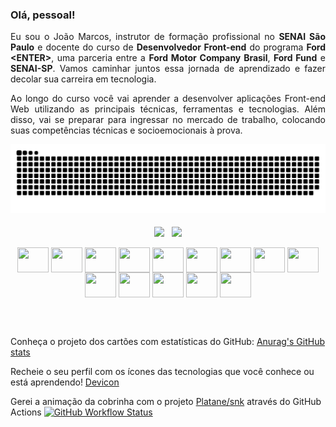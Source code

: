 ### Olá, pessoal!

<p align="justify">Eu sou o João Marcos, instrutor de formação profissional no <strong>SENAI São Paulo</strong> e docente do curso de <strong>Desenvolvedor Front-end</strong> do programa <strong>Ford &lt;ENTER&gt;</strong>, uma parceria entre a <strong>Ford Motor Company Brasil</strong>, <strong>Ford Fund</strong> e <strong>SENAI-SP</strong>. Vamos caminhar juntos essa jornada de aprendizado e fazer decolar sua carreira em tecnologia.</p>

<p align="justify">Ao longo do curso você vai aprender a desenvolver aplicações Front-end Web utilizando as principais técnicas, ferramentas e tecnologias. Além disso, vai se preparar para ingressar no mercado de trabalho, colocando suas competências técnicas e socioemocionais à prova.</p>

<div align="center">
<picture>
  <source media="(prefers-color-scheme: dark)" srcset="https://raw.githubusercontent.com/JoaoRoccella/JoaoRoccella/output/github-contribution-grid-snake-dark.svg">
  <source media="(prefers-color-scheme: light)" srcset="https://raw.githubusercontent.com/JoaoRoccella/JoaoRoccella/output/github-contribution-grid-snake.svg">
  <img alt="github-snake" src="https://raw.githubusercontent.com/JoaoRoccella/JoaoRoccella/output/github-contribution-grid-snake.svg">
</picture>
</div>

<br>

<div align="center">
  <picture>
    <img align="center" height="190" src="https://github-readme-stats.vercel.app/api?username=JoaoRoccella&show_icons=true&theme=transparent">
  </picture>
  &nbsp; 
  <picture>
    <img align="center" height="190" src="https://github-readme-stats.vercel.app/api/top-langs/?username=JoaoRoccella&layout=compact&theme=transparent">
  </picture>
</div>

<br>

<div style="display: inline_block" align="center">
  <img align="center" height="40" width="50" src="https://cdn.jsdelivr.net/gh/devicons/devicon/icons/git/git-original.svg">
  <img align="center" height="40" width="50" src="https://cdn.jsdelivr.net/gh/devicons/devicon/icons/bash/bash-original.svg">
  <img align="center" height="40" width="50" src="https://cdn.jsdelivr.net/gh/devicons/devicon/icons/github/github-original.svg">
  <img align="center" height="40" width="50" src="https://cdn.jsdelivr.net/gh/devicons/devicon/icons/html5/html5-original.svg">
  <img align="center" height="40" width="50" src="https://cdn.jsdelivr.net/gh/devicons/devicon/icons/css3/css3-original.svg"> 
  <img align="center" height="40" width="50" src="https://cdn.jsdelivr.net/gh/devicons/devicon/icons/javascript/javascript-original.svg">
  <img align="center" height="40" width="50" src="https://cdn.jsdelivr.net/gh/devicons/devicon/icons/sass/sass-original.svg">
  <img align="center" height="40" width="50" src="https://cdn.jsdelivr.net/gh/devicons/devicon/icons/nodejs/nodejs-original.svg">
  <img align="center" height="40" width="50" src="https://cdn.jsdelivr.net/gh/devicons/devicon/icons/npm/npm-original-wordmark.svg">
  <img align="center" height="40" width="50" src="https://cdn.jsdelivr.net/gh/devicons/devicon/icons/vscode/vscode-original.svg">
  <img align="center" height="40" width="50" src="https://cdn.jsdelivr.net/gh/devicons/devicon/icons/figma/figma-original.svg">
  <img align="center" height="40" width="50" src="https://cdn.jsdelivr.net/gh/devicons/devicon/icons/googlecloud/googlecloud-original.svg">
  <img align="center" height="40" width="50" src="https://cdn.jsdelivr.net/gh/devicons/devicon/icons/ubuntu/ubuntu-plain.svg">
  <img align="center" height="40" width="50" src="https://cdn.jsdelivr.net/gh/devicons/devicon/icons/windows8/windows8-original.svg">
</div>

<br><br>

Conheça o projeto dos cartões com estatísticas do GitHub: [Anurag's GitHub stats](https://github.com/anuraghazra/github-readme-stats)
  
Recheie o seu perfil com os ícones das tecnologias que você conhece ou está aprendendo! [Devicon](https://devicon.dev/)
  
Gerei a animação da cobrinha com o projeto [Platane/snk](https://github.com/Platane/snk) através do GitHub Actions [![GitHub Workflow Status](https://img.shields.io/github/actions/workflow/status/joaoroccella/joaoroccella/cobrinha.yml?label=action&style=flat-square)](https://github.com/JoaoRoccella/JoaoRoccella/actions/workflows/cobrinha.yml)
